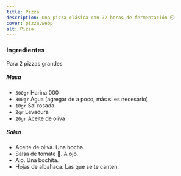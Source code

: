 ```yaml
---
title: Pizza
description: Una pizza clásica con 72 horas de fermentación ⏲️
cover: pizza.webp
alt: Pizza
---
```


### Ingredientes

Para 2 pizzas grandes

##### Masa

-  `500gr` Harina 000
-  `300gr` Agua (agregar de a poco, más si es necesario)
-  `10gr` Sal rosada
-  `2gr` Levadura
-  `20gr` Aceite de oliva

##### Salsa

-  Aceite de oliva. Una bocha.
-  Salsa de tomate 🍅. A ojo.
-  Ajo. Una bochita.
-  Hojas de albahaca. Las que se te canten.
